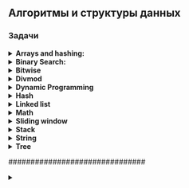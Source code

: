 ## Алгоритмы и структуры данных

### Задачи

<details>
<summary><b>Arrays and hashing:</b></summary>  
<br>

<details>
<summary><b>217. Contains-duplicate:</b></summary>

https://leetcode.com/problems/contains-duplicate/
<img src="media_readme/leetcode_tasks/array_and_hashing/217.png"/>

Time: O(nlog(n)); Space: O(1)
```python
class Solution:
    def containsDuplicate(self, nums: List[int]) -> bool:
        nums = sorted(nums)

        for n in range(len(nums) - 1):
            if nums[n] == nums[n+1]:
                return True
        return False
```

Time: O(n); Space: O(n)
```python
class Solution:
    def containsDuplicate(self, nums: List[int]) -> bool:
        hashset = set ()

        for n in nums:
            if n in hashset:
                return True
            
            hashset.add(n)
        return False
```
</details>

<details>
<summary><b>242. Valid Anagram</b></summary>
<img src="media_readme/leetcode_tasks/array_and_hashing/217.png"/>

Time: O(n); Space: O(n);
```python
class Solution:
    def isAnagram(self, s: str, t: str) -> bool:
        '''
        Пройдемся по каждому символу в строке, каждый уникальный символ будем добавлять в качестве ключа,
        если символ уже находится в словаре, то увеличиваем счетчик
        Выполняем для двух строк
        Сравниваем словари
        '''
        if len(s) != len(t):
            return False
        
        countS, countT = {}, {}

        for i in range(len(s)):
            countS[s[i]] = 1 + countS.get(s[i], 0)
            countT[t[i]] = 1 + countT.get(t[i], 0)            
        
        for c in countS:
            if countS[c] != countT.get(c, 0):
                return False
        
        return True
```

Time: O(nlog(n)); Space: O(nlog(n));
```python
class Solution:
    def isAnagram(self, s: str, t: str) -> bool:
        return sorted(s) == sorted(t)
        
```
</details>

<details>
<summary><b>1. Two Sum</b></summary>

<img src="media_readme/leetcode_tasks/array_and_hashing/1.png" />

Time: O(n); Space: O(n);
```python
class Solution:
    def twoSum(self, nums: List[int], target: int) -> List[int]:
        '''
        Создадим словарь с парой число:индекс_числа
        Проиндекстируем список nums
        Найдем разницу между target и числом
        Если число размером в разницу есть в словаре, то возвращаем результат
        Иначе добавляем число в словарь   
        '''
        hashmap = {}  # value : index

        for k, v in enumerate(nums):
            diff = target - v
            if diff in hashmap:
                return [hashmap[diff], k]
            hashmap[v] = k
```
</details>

<details>
<summary><b>49. Group Anagrams</b></summary>

<img src="media_readme/leetcode_tasks/array_and_hashing/49.png" />

Time: O(n * k * log(k)); Space: O(n);
```python
class Solution:
    def groupAnagrams(self, strs: List[str]) -> List[List[str]]:
        anagram_dict = defaultdict(list)
        
        for i, word in enumerate(strs):
            sorted_word = ''.join(sorted(word))
            anagram_dict[sorted_word].append(word)

        return list(anagram_dict.values())
```
</details>

<details>
<summary><b>347. Top K Frequent Elements</b></summary>

<img src="media_readme/leetcode_tasks/array_and_hashing/347.png" />

Time: O(n * k * log(k)); Space: O(n);
```python
class Solution:
    def topKFrequent(self, nums: List[int], k: int) -> List[int]:
        # Используем Counter для подсчета частоты элементов
        num_count = Counter(nums)

        # Сортируем элементы по частоте в убывающем порядке
        sorted_nums = sorted(num_count, key=lambda x: num_count[x], reverse=True)

        # Возвращаем первые k элементов
        return sorted_nums[:k]
```
</details>

<details>
<summary><b>605. Can Place Flowers</b></summary>

<img src="media_readme/leetcode_tasks/array_and_hashing/605.png" />

Time: O(n); Space: O(1);
```python
class Solution:
    def canPlaceFlowers(self, flowerbed: List[int], n: int) -> bool:
        length = len(flowerbed)
        i = 0

        while i < length:
            if flowerbed[i] == 0:
                if i == length - 1 or flowerbed[i + 1] == 0:
                    n -= 1
                    i += 2  # пропускаем два элемента, так как они не могут влиять на посадку цветка
                else:
                    i += 3  # пропускаем три элемента, так как следующий элемент занят
            else:
                i += 2  # пропускаем два элемента, так как текущий элемент уже занят

            if n <= 0:
                return True

        return False
```
</details>

<details>
<summary><b>941. Valid Mountain Array</b></summary>

<img src="media_readme/leetcode_tasks/array_and_hashing/941.png" />

Time: O(n); Space: O(1);
```python
class Solution:
    def validMountainArray(self, arr: List[int]) -> bool:
        l = len(arr)

        if l < 3:
            return False
        
        i = 0
        while arr[i] < arr[i+1]:
            i += 1 
            if i == l - 1:
                return False  
        
        j = l-1
        while arr[j-1] > arr[j]:
            j -= 1
            if j == 0:
                return False 
        
        return i == j
```
</details>

<details>
<summary><b>228. Summary Ranges</b></summary>

<img src="media_readme/leetcode_tasks/array_and_hashing/228.png" />

Time: O(n); Space: O(1);
```python
class Solution:
    def summaryRanges(self, nums: List[int]) -> List[str]:
        i = 0
        j = 0
        res = []

        while j <= len(nums) - 1:
            start = nums[i]

            while j < len(nums) - 1 and nums[j + 1] - nums[j] == 1:
                j += 1

            finish = nums[j]

            if start == finish:
                res.append(str(start))
            else:
                res.append(str(start) + "->" + str(finish))

            i = j + 1
            j += 1
        return res
```
</details>

<details>
<summary><b>1431. Kids With the Greatest Number of Candies</b></summary>
<img src="media_readme/leetcode_tasks/array_and_hashing/1431.png" />

Time: O(n); Space: O(n);
```python
class Solution:
    def kidsWithCandies(self, candies: List[int], extraCandies: int) -> List[bool]:
        return [candy + extraCandies >= max(candies) for candy in candies]
```
</details>

<details>
<summary><b>674. Longest Continuous Increasing Subsequence</b></summary>

<img src="media_readme/leetcode_tasks/array_and_hashing/674.png" />

Time: O(n); Space: O(n);

```python
class Solution:
    def findLengthOfLCIS(self, nums: List[int]) -> int:
        if not nums:
            return 0

        res = [1]
        f = 1

        for i in range(1, len(nums)):
            if nums[i] > nums[i - 1]:
                res.append(res[-1] + 1)
            else:
                res.append(1)

        return max(res)
```
</details>

<details>
<summary><b>1480. Running Sum of 1d Array</b></summary>

<img src="media_readme/leetcode_tasks/array_and_hashing/1480.png" />

Time: O(n); Space: O(1);

```python
class Solution:
    def runningSum(self, nums: List[int]) -> List[int]:
        for i in range(1, len(nums)):
            nums[i] += nums[i-1]
        return nums
```
</details>

<details>
<summary><b>896. Monotonic Array</b></summary>

<img src="media_readme/leetcode_tasks/array_and_hashing/896.png" />

Time: O(n); Space: O(1);

```python
class Solution:
    def isMonotonic(self, nums: List[int]) -> bool:
        i = 0
        while i < len(nums) - 1 and nums[i] <= nums[i+1]:
            i += 1
        
        j = 0
        while j < len(nums) - 1 and nums[j] >= nums[j+1]:
            j += 1
        
        return any([i == len(nums) - 1, j == len(nums) - 1])
```
</details>
<br>
</details>

<details>
<summary><b>Binary Search:</b></summary>
<br>
<details>
<summary><b>367. Valid Perfect Square</b></summary>

<img src="media_readme/leetcode_tasks/divmod/367.png" />

Time: O(1); Space: O(1);

```python
class Solution:
    def isPerfectSquare(self, num: int) -> bool:
        return num % num ** 0.5 == 0
```

Time: O(log(n)); Space: O(1);
```python
class Solution:
    def isPerfectSquare(self, num: int) -> bool:
        l, r = 1, num // 2

        if num == 1:
            return True

        while l <= r:
            mid = (l + r ) // 2
            
            if mid ** 2 == num:
                return True
            
            if mid ** 2 > num:
                r = mid - 1
            else:
                l = mid + 1
        
        return False
```
</details>

<details>
<summary><b>704. Binary Search</b></summary>

<img src="media_readme/leetcode_tasks/binary search/704.png" />

Time: O(log(n)); Space: O(1);

```python
class Solution:
    def search(self, nums: List[int], target: int) -> int:
        l, r = 0, len(nums) - 1

        while l <= r:
            mid = (r + l) // 2

            if nums[mid] == target:
                return mid
            elif nums[mid] < target:
                l = mid + 1
            else:
                r = mid

        return -1
```
</details>

<details>
<summary><b>69. Sqrt(x)</b></summary>

<img src="media_readme/leetcode_tasks/binary search/69.png" />

Time: O(log(n)); Space: O(1);

```python
class Solution:
    def mySqrt(self, x: int) -> int:
        l, r = 1, x

        while l <= r:
            mid = (l + r) // 2

            if mid * mid == x:
                return int(mid)
            
            if mid * mid < x:
                l = mid + 1
            else:
                r = mid - 1

        return r
```
</details>

<details>
<summary><b>278. First Bad Version</b></summary>

<img src="media_readme/leetcode_tasks/binary search/278.png" />

Time: O(log(n)); Space: O(1);

```python
# The isBadVersion API is already defined for you.
# def isBadVersion(version: int) -> bool:

class Solution:
    def firstBadVersion(self, n: int) -> int:
        l, r = 0, n
        
        while l <= r:
            mid = (l + r) // 2

            if isBadVersion(mid) == False:
                l = mid + 1
            else:
                r = mid - 1
            
            if isBadVersion(mid-1) == False and isBadVersion(mid) == True:
                return mid
```
</details>

<details>
<summary><b>374. Guess Number Higher or Lower</b></summary>

<img src="media_readme/leetcode_tasks/binary search/374.png" />

Time: O(log(n)); Space: O(1);

```python
# The guess API is already defined for you.
# @param num, your guess
# @return -1 if num is higher than the picked number
#          1 if num is lower than the picked number
#          otherwise return 0
# def guess(num: int) -> int:

class Solution:
    def guessNumber(self, n: int) -> int:
        l, r = 1, n

        while l <= r:
            mid = (l + r) // 2
            g = guess(mid)
            
            if g == 0:
                return mid
            elif g > 0:
                l = mid + 1
            else:
                r = mid - 1

        return r
```
</details>

<details>
<summary><b>35. Search Insert Position</b></summary>

<img src="media_readme/leetcode_tasks/binary search/35.png" />

Time: O(log(n)); Space: O(1);

```python
class Solution:
    def searchInsert(self, nums: List[int], target: int) -> int:
        l, r = 0, len(nums) - 1
        if len(nums) == 1 and nums[0] < target:
            return 1

        while l < r:
            mid = (l + r) // 2

            if nums[mid] == target:
                return mid
            elif nums[mid] < target:
                l = mid + 1
            else:
                r = mid

            if nums[-1] < target:
                return len(nums)
            elif nums[0] > target:
                return 0

        return r
```
</details>

<details>
<summary><b>852. Peak Index in a Mountain Array</b></summary>

<img src="media_readme/leetcode_tasks/binary search/852.png" />

Time: O(log(n)); Space: O(1);

```python
class Solution:
    def peakIndexInMountainArray(self, arr: List[int]) -> int:
        l, r = 0, len(arr) - 1

        while l <= r:
            mid = (l + r) // 2

            if arr[mid - 1] < arr[mid] > arr[mid + 1]:
                return mid

            if arr[mid - 1] < arr[mid]:
                l = mid + 1
            else:
                r = mid
```
</details>
<br>
</details>

<details>
<summary><b>Bitwise</b></summary><br>
<br>
<details>
<summary><b>338. Counting Bits</b></summary>

<img src="media_readme/leetcode_tasks/bitwise/338.png"/>

Time: O(n * log(n)); Space: O(1);

```python
class Solution:
    def countBits(self, n: int) -> List[int]:
        # ans = [bin(i)[2:].count('1') for i in range(n+1)]

        ans = [0]

        for i in range(1, n + 1):
            current = 0

            while i:
                current += i & 1
                i >>= 1
            ans.append(current)

        return ans
```
</details>

<details>
<summary><b>136. Single Number</b></summary>

<img src="media_readme/leetcode_tasks/bitwise/136.png" />

Time: O(n); Space: O(1);

```python
class Solution:
    def singleNumber(self, nums: List[int]) -> int:
        ans = 0
        
        for num in nums:
            ans = ans ^ num
        
        return ans
```
</details>

<details>
<summary><b>461. Hamming Distance</b></summary>

<img src="media_readme/leetcode_tasks/bitwise/461.png" />

Time: O(log(n)); Space: O(1);

```python
class Solution:
    def hammingDistance(self, x: int, y: int) -> int:

        ans = 0

        while x or y:

            ans += (x & 1) != (y & 1)
            x >>= 1
            y >>= 1

        return ans
```
</details>

<details>
<summary><b>191. Number of 1 Bits</b></summary>

<img src="media_readme/leetcode_tasks/bitwise/191.png" />

Time: O(n); Space: O(1);

```python
class Solution:
    def hammingWeight(self, n: int) -> int:

        count = 0

        while n:
            
            count += n & 1
            n >>= 1
        
        return count
```
</details>
<br>
</details>

<details>
<summary><b>Divmod</b></summary><br>
<br>

<details>
<summary><b>9. Palindrome Number</b></summary>

<img src="media_readme/leetcode_tasks/divmod/9.png"/>

Time: O(log(n)); Space: O(1);

```python
class Solution:
    def isPalindrome(self, x: int) -> bool:
        if x < 0:
            return False

        num = 0
        orig = x

        while x:
            x, digit = divmod(x, 10)  # Берем последнюю цифру числа

            num = num * 10 + digit  # Пересобираем число справа налево
        
        return num == orig
```
</details>

<details>
<summary><b>258. Add Digits</b></summary>

<img src="media_readme/leetcode_tasks/divmod/258.png"/>

Time: O(log(n)); Space: O(1);

```python
class Solution:
    def addDigits(self, num: int) -> int:
        new = 0

        while num:
            num, digit = divmod(num, 10)

            new = new + digit

        if new > 9:
            return self.addDigits(new)

        return new
```
</details>

<details>
<summary><b>66. Plus One</b></summary>

<img src="media_readme/leetcode_tasks/divmod/66.png"/>

Time: O(n); Space: O(1);

```python
class Solution:
    def plusOne(self, digits: List[int]) -> List[int]:
        carry = 1

        for i in range(len(digits)-1, -1, -1):

            carry, digits[i] = divmod(carry+digits[i], 10)

            if carry == 0:
                break

        return digits if not carry else [carry] + digits
```
</details>

<details>
<summary><b>67. Add Binary</b></summary>

<img src="media_readme/leetcode_tasks/divmod/67.png"/>

Time: O(n); Space: O(1);

```python
class Solution:
    def addBinary(self, a: str, b: str) -> str:
        # res = bin(int(a, 2) + int(b, 2))
        # return res[2:]

        la, lb = len(a), len(b)

        # Уравняем длину строк
        if la > lb:
            b = '0' * (la - lb) + b
        else:
            a = '0' * (lb - la) + a

        carry = 0
        ans = ''

        for i in range(len(a)-1, -1, -1):
            d1 = int(a[i])
            d2 = int(b[i])

            carry, d = divmod(d1 + d2 + carry, 2)

            ans += str(d)
        
        if carry:
            ans += str(carry)
        
        return ans[::-1]
```
</details>
<br>
</details>

<details>
<summary><b>Dynamic Programming</b></summary><br>
<br>

<details>
<summary><b>1137. N-th Tribonacci Number</b></summary>

<img src="media_readme/leetcode_tasks/dynamic programming/1137.png"/>

Time: O(n); Space: O(n);

```python
class Solution:
    def tribonacci(self, n: int) -> int:
        dp = [0, 1, 1]

        if n < 3:
            return dp[n]

        for i in range(3, n+1):
            dp.append(dp[i-3] + dp[i-2] + dp[i-1])
        
        return dp[-1]
```
</details>

<details>
<summary><b>509. Fibonacci Number</b></summary>

<img src="media_readme/leetcode_tasks/dynamic programming/509.png"/>

Time: O(n); Space: O(1);

```python
class Solution:
    @lru_cache(None)
    def fib(self, n: int) -> int:
        if n < 2:
            return n
        return self.fib(n-1) + self.fib(n-2)

    # def fib(self, n: int) -> int:
    #     if n < 2:
    #         return n

    #     n0, n1 = 0, 1
    #     for i in range(2, n + 1):
    #         cur = n0 + n1
    #         n0, n1 = n1, cur
    #     return cur
```
</details>

<details>
<summary><b>118. Pascal's Triangle</b></summary>

<img src="media_readme/leetcode_tasks/dynamic programming/118.png"/>

Time: O(n * k); Space: O(n * k);

```python
class Solution:
    def generate(self, numRows: int) -> List[List[int]]:
        dp = [[1], [1, 1]]

        if numRows < 3:
            return dp[:numRows]

        for _ in range(numRows-2):

            step = [1]  # Добавляем во внутренний список 1 в начало

            # Считаем суммы соседних элементов и вставляем их между соседями
            for i in range(1, len(dp[-1])):
                step.append(dp[-1][i] + dp[-1][i-1])
            
            step += [1]  # Добавляем во внутренний список 1 в конец
            dp.append(step)
            
        return(dp)
```
</details>

<details>
<summary><b>485. Max Consecutive Ones</b></summary>

<img src="media_readme/leetcode_tasks/dynamic programming/485.png"/>

Time: O(n); Space: O(n);

```python
class Solution:
    def findMaxConsecutiveOnes(self, nums: List[int]) -> int:

        dp = [0] * (len(nums) + 1)

        for i in range(len(nums)):
            if nums[i]:
                dp[i + 1] = dp[i] + 1
            else:
                dp[i + 1] = 0

        return max(dp)
```
</details>
<br>
</details>

<details>
<summary><b>Hash</b></summary>
<br>

<details>
<summary><b>929. Unique Email Addresses</b></summary>

<img src="media_readme/leetcode_tasks/hash/929.png"/>

Time: O(n * k); Space: O(n * k);

```python
class Solution:
    def numUniqueEmails(self, emails: List[str]) -> int:
        hashset = set()

        for e in emails:

            localname, domain = e.split('@')
            
            localname = localname.split('+')[0].replace('.', '')

            hashset.add(f'{localname}@{domain}')

        return len(hashset) 
```
</details>

<details>
<summary><b>1346. Check If N and Its Double Exist</b></summary>

<img src="media_readme/leetcode_tasks/hash/1346.png"/>

Time: O(n); Space: O(n);

```python
class Solution:
    def checkIfExist(self, arr: List[int]) -> bool:
        
        hashset = set()

        for num in arr:

            if num * 2 in hashset or num / 2 in hashset:
                return True
            hashset.add(num)
        
        return False    
```
</details>

<details>
<summary><b>389. Find the Difference</b></summary>

<img src="media_readme/leetcode_tasks/hash/389.png"/>

Time: O(n); Space: O(n);

```python
class Solution:
    def findTheDifference(self, s: str, t: str) -> str:
        # res = Counter(t) - Counter(s)
        # return list(res.keys())[0]

        count_s = {}

        for char in s:
            count_s[char] = count_s.get(char, 0) + 1
        
        for char in t:
            if char not in count_s or count_s[char] == 0:
                return char
            
            count_s[char] -= 1
        
        return None
```
</details>

<details>
<summary><b>268. Missing Number</b></summary>

<img src="media_readme/leetcode_tasks/hash/268.png"/>

Time: O(n); Space: O(n);

```python
class Solution:
    def missingNumber(self, nums: List[int]) -> int:
        # nums = sorted(nums)
        # if nums[0] != 0:
        #     return 0

        # for i in range(len(nums) - 1):
        #     if not nums[i] + 1 == nums[i + 1]:
        #         return nums[i] + 1
        
        # return nums[-1] + 1
        
        return list(set(range(len(nums)+1)) - set(nums))[0] 
```
</details>

<details>
<summary><b>169. Majority Element</b></summary>

<img src="media_readme/leetcode_tasks/hash/169.png"/>

Time: O(n); Space: O(n);

```python
class Solution:
    def majorityElement(self, nums: List[int]) -> int:
        counter = Counter(nums)

        for k, v in counter.items():
            if v == max(counter.values()):
                return k
```
</details>

<details>
<summary><b>409. Longest Palindrome</b></summary>

<img src="media_readme/leetcode_tasks/hash/409.png"/>

Time: O(n); Space: O(n);

```python
class Solution:
    def longestPalindrome(self, s: str) -> int:
        hashset = {}

        for char in s:
            hashset[char] = hashset.get(char, 0) + 1

        res = 0

        for k, v in hashset.items():
            cur = v - (v % 2)
            res += cur
            hashset[k] -= cur
        
        return res if not sum(hashset.values()) else res + 1
```
</details>

<details>
<summary><b>205. Isomorphic Strings</b></summary>

<img src="media_readme/leetcode_tasks/hash/205.png"/>

Time: O(n); Space: O(n);

```python
class Solution:
    def isIsomorphic(self, s: str, t: str) -> bool:
        ds, dt = {}, {}
        
        for i in range(len(s)):
            
            if s[i] in ds:
                if ds[s[i]] != t[i]:
                    return False
            else:
                if t[i] in dt and dt[t[i]] != s[i]:
                    return False
                else: 
                    ds[s[i]] = t[i]
                    dt[t[i]] = s[i]

        return True
```
</details>

<details>
<summary><b>349. Intersection of Two Arrays</b></summary>

<img src="media_readme/leetcode_tasks/hash/349.png"/>

Time: O(n); Space: O(n);

```python
class Solution:
    def intersection(self, nums1: List[int], nums2: List[int]) -> List[int]:
        return list(set(nums1) & set(nums2))
```
</details>

<details>
<summary><b>448. Find All Numbers Disappeared in an Array</b></summary>

<img src="media_readme/leetcode_tasks/hash/448.png"/>

Time: O(n); Space: O(n);

```python
class Solution:
    def findDisappearedNumbers(self, nums: List[int]) -> List[int]:
        return set(range(1, len(nums)+1)) - set(nums)
```
</details>

<details>
<summary><b>771. Jewels and Stones</b></summary>

<img src="media_readme/leetcode_tasks/hash/771.png"/>

Time: O(n); Space: O(n);

```python
class Solution:
    def numJewelsInStones(self, jewels: str, stones: str) -> int:

        jset = set(jewels)

        jewels_count = 0

        for i in stones:
            if i in jset:
                jewels_count += 1
        
        return jewels_count
```
</details>

<details>
<summary><b>387. First Unique Character in a String</b></summary>

<img src="media_readme/leetcode_tasks/hash/387.png"/>

Time: O(n); Space: O(n);

```python
class Solution:
    def firstUniqChar(self, s: str) -> int:
        hashset = {}

        for i in s:
            hashset[i] = hashset.get(i, 0) + 1
        
        for i, v in enumerate(s):
            if hashset[v] == 1:
                return i
        
        return -1
```
</details>

<details>
<summary><b>383. Ransom Note</b></summary>

<img src="media_readme/leetcode_tasks/hash/383.png"/>

Time: O(n); Space: O(n);

```python
class Solution:
    def canConstruct(self, ransomNote: str, magazine: str) -> bool:
        counter = Counter(magazine)

        for char in ransomNote:
            if char in counter and counter[char] > 0:
                counter[char] -= 1
            else:
                return False

        return True
```
</details>

<details>
<summary><b>202. Happy Number</b></summary>

<img src="media_readme/leetcode_tasks/hash/202.png"/>

Time: O(log(n)); Space: O(log(n));

```python
class Solution:
    def isHappy(self, n: int) -> bool:
        seen = set()

        while n != 1 and n not in seen:
            seen.add(n)

            new = 0

            while n:
                n, digit = divmod(n, 10)
                new += digit ** 2
            
            n = new
        
        return n == 1
```
</details>

<details>
<summary><b>350. Intersection of Two Arrays II</b></summary>

<img src="media_readme/leetcode_tasks/hash/350.png"/>

Time: O(m + n); Space: O(m + n);

```python
class Solution:
    def intersect(self, nums1: List[int], nums2: List[int]) -> List[int]:
        # c = Counter(nums1) & Counter(nums2)
        # return list(c.elements())
        
        hashset1, hashset2 = {}, {}
        result = []

        for i in nums1:
            hashset1[i] = hashset1.get(i, 0) + 1

        for j in nums2:
            hashset2[j] = hashset2.get(j, 0) + 1

        for key in hashset1.keys():
            if key in hashset2:
                result.extend([key] * min(hashset1[key], hashset2[key]))

        return result
```
</details>

<br>
</details>

<details>
<summary><b>Linked list</b></summary>
<br>

<details>
<summary><b>206. Reverse Linked List</b></summary>

<img src="media_readme/leetcode_tasks/linked list/206.png"/>

Time: O(n); Space: O(1);

```python
# Definition for singly-linked list.
# class ListNode:
#     def __init__(self, val=0, next=None):
#         self.val = val
#         self.next = next
class Solution:
    def reverseList(self, head: Optional[ListNode]) -> Optional[ListNode]:
        previous, current = None, head

        while current:
            nxt = current.next
            current.next = previous
            previous = current
            current = nxt

        return previous
```
</details>

<details>
<summary><b></b></summary>

<img src="media_readme/leetcode_tasks/linked list/203.png"/>

Time: O(n); Space: O(1);

```python
# Definition for singly-linked list.
# class ListNode:
#     def __init__(self, val=0, next=None):
#         self.val = val
#         self.next = next
class Solution:
    def removeElements(self, head: Optional[ListNode], val: int) -> Optional[ListNode]:
        
        dummy = ListNode(None, head)
        current = head
        previous = dummy

        while current:
            
            if current.val == val:
                previous.next = current.next
            else:
                previous = current
            
            current = current.next

        return dummy.next

```
</details>

<details>
<summary><b>21. Merge Two Sorted Lists</b></summary>

<img src="media_readme/leetcode_tasks/linked list/21.png"/>

Time: O(n+m); Space: O(1);

```python
# Definition for singly-linked list.
# class ListNode:
#     def __init__(self, val=0, next=None):
#         self.val = val
#         self.next = next

class Solution:
    def mergeTwoLists(self, list1: Optional[ListNode], list2: Optional[ListNode]) -> Optional[ListNode]:
        dummy = ListNode(None)
        tail = dummy


        while list1 and list2:
            if list1.val < list2.val:
                tail.next = list1
                list1 = list1.next
            else:
                tail.next = list2
                list2 = list2.next
            tail = tail.next
        
        if list1:
            tail.next = list1
        elif list2:
            tail.next = list2

        return dummy.next
```
</details>

<details>
<summary><b>876. Middle of the Linked List</b></summary>

<img src="media_readme/leetcode_tasks/linked list/876.png"/>

Time: O(n); Space: O(1);

```python
# Definition for singly-linked list.
# class ListNode:
#     def __init__(self, val=0, next=None):
#         self.val = val
#         self.next = next
class Solution:
    def middleNode(self, head: Optional[ListNode]) -> Optional[ListNode]:
        slow = head 
        fast = head

        while fast and fast.next:
            slow = slow.next
            fast = fast.next.next
        
        return slow
```
</details>

<details>
<summary><b>141. Linked List Cycle</b></summary>

<img src="media_readme/leetcode_tasks/linked list/141.png"/>

Time: O(n); Space: O(1);

```python
# Definition for singly-linked list.
# class ListNode:
#     def __init__(self, x):
#         self.val = x
#         self.next = None

class Solution:
    def hasCycle(self, head: Optional[ListNode]) -> bool:
        # seen = set()

        # while head:
        #     if head in seen:
        #         return True
            
        #     seen.add(head)
        #     head = head.next
        # return False
        
        if not head:
            return False

        slow = head
        fast = head.next

        while fast and fast.next:
            if slow == fast:
                return True

            slow = slow.next
            fast = fast.next.next
        
        return False
```
</details>

<details>
<summary><b>237. Delete Node in a Linked List</b></summary>

<img src="media_readme/leetcode_tasks/linked list/237.png"/>

Time: O(1); Space: O(1);

```python
# Definition for singly-linked list.
# class ListNode:
#     def __init__(self, x):
#         self.val = x
#         self.next = None

class Solution:
    def deleteNode(self, node):
        """
        :type node: ListNode
        :rtype: void Do not return anything, modify node in-place instead.
        """
        node.val = node.next.val
        node.next = node.next.next
```
</details>

<details>
<summary><b>1290. Convert Binary Number in a Linked List to Integer</b></summary>

<img src="media_readme/leetcode_tasks/linked list/1290.png"/>

Time: O(n); Space: O(1);

```python
# Definition for singly-linked list.
# class ListNode:
#     def __init__(self, val=0, next=None):
#         self.val = val
#         self.next = next
class Solution:
    def getDecimalValue(self, head: ListNode) -> int:
        # res = []
        
        # while head:
        #     res.append(head.val)
        #     head = head.next
        
        # return int(''.join(str(i) for i in res), 2)

        ans = 0

        while head:
            ans = ans * 2 + head.val
            head = head.next

        return ans
```
</details>

<details>
<summary><b>83. Remove Duplicates from Sorted List</b></summary>

<img src="media_readme/leetcode_tasks/linked list/83.png"/>

Time: O(n); Space: O(1);

```python
# Definition for singly-linked list.
# class ListNode:
#     def __init__(self, val=0, next=None):
#         self.val = val
#         self.next = next
class Solution:
    def deleteDuplicates(self, head: Optional[ListNode]) -> Optional[ListNode]:
        
        dummy = ListNode(None, head)
        prev = dummy

        while head:

            if head.val != prev.val:
                head = head.next
                prev = prev.next
            else:
                prev.next = prev.next.next
                head = head.next 
        
        return dummy.next
```
</details>

<br>
</details>

<details>
<summary><b>Math</b></summary>
<br>

<details>
<summary><b>1295. Find Numbers with Even Number of Digits</b></summary>

<img src="media_readme/leetcode_tasks/math/1295.png"/>

Time: O(n); Space: O(1);

```python
class Solution:
    def findNumbers(self, nums: List[int]) -> int:
        # nums = [str(i) for i in nums]
        
        # res = 0
        # for i in nums:
        #     if len(i) % 2 == 0:
        #         res += 1
        
        # return res

        def div_num(num):
            res = 0

            while num:
                num //= 10
                res += 1
            
            return res
        
        ans = 0

        for num in nums:
            ans += 0 if div_num(num) % 2 else 1
        
        return ans
```
</details>

<details>
<summary><b>342. Power of Four</b></summary>

<img src="media_readme/leetcode_tasks/math/342.png"/>

Time: O(1); Space: O(1);

```python
class Solution:
    def isPowerOfFour(self, n: int) -> bool:
        # Recursion (Time: O(log(n)); Space: O(log(n)))
        # if n < 1:
        #     return False
        # 
        # if n == 1:
        #     return True
        # 
        # return self.isPowerOfFour(n / 4)
        
        return n > 0 and math.log(n, 4) == int(math.log(n, 4))
```
</details>

<details>
<summary><b>231. Power of Two</b></summary>

<img src="media_readme/leetcode_tasks/math/231.png"/>

Time: O(1); Space: O(1);

```python
import math 
class Solution:
    def isPowerOfTwo(self, n: int) -> bool:
        # Loop
        # if n<=0:
        #     return False
        
        # while n>1:
        #     if n % 2 != 0:
        #         return False
            
        #     n = n //2 # 16//2
        
        # return True

        return n > 0 and math.log2(n) == int(math.log2(n))
```
</details>

<details>
<summary><b>412. Fizz Buzz</b></summary>

<img src="media_readme/leetcode_tasks/math/412.png"/>

Time: O(n); Space: O(n);

```python
class Solution:
    def fizzBuzz(self, n: int) -> List[str]:
        res = []

        for i in range(1, n+1):
            if i % 3 == 0 and i % 5 == 0:
                res.append('FizzBuzz')
            elif i % 3 == 0:
                res.append('Fizz')
            elif i % 5 == 0:
                res.append('Buzz')
            else:
                res.append(str(i))
        
        return res
```
</details>

<br>
</details>

<details>
<summary><b>Sliding window</b></summary>
<br>

<details>
<summary><b>121. Best Time to Buy and Sell Stock</b></summary>

<img src="media_readme/leetcode_tasks/sliding window/121.png"/>

Time: O(n); Space: O(1);

```python
class Solution:
    def maxProfit(self, prices: List[int]) -> int:
        l, r = 0, 1  # left - buy, right - sell
        max_profit = 0

        while r < len(prices):
            if prices[l] < prices[r]:
                profit = prices[r] - prices[l]
                max_profit = max(profit, max_profit)
            else:
                l = r
            r += 1
        
        return max_profit
```
</details>

<details>
<summary><b>643. Maximum Average Subarray I</b></summary>

<img src="media_readme/leetcode_tasks/sliding window/643.png"/>

Time: O(n); Space: O(n);

```python
class Solution:
    def findMaxAverage(self, nums: List[int], k: int) -> float:

        q = deque([])

        ans = -float('inf')

        cnt = 0
        cur = 0

        for i in range(len(nums)):

            cur += nums[i]
            cnt += 1 

            if cnt == k:
                ans = max(ans, cur/k)
            elif cnt > k:
                cur -= nums[i-k]
                ans = max(ans, cur/k)
            
        return ans
```
</details>

<details>
<summary><b>219. Contains Duplicate II</b></summary>

<img src="media_readme/leetcode_tasks/sliding window/219.png"/>

Time: O(n); Space: O(n);

```python
class Solution:
    def containsNearbyDuplicate(self, nums: List[int], k: int) -> bool:
        d = {}

        for i, num in enumerate(nums):
            
            if num in d and i - d[num] <= k:
                return True

            d[num] = i

        return False
```
</details>


<br>
</details>

<details>
<summary><b>Stack</b></summary>
<br>

<details>
<summary><b>20. Valid Parentheses</b></summary>

<img src="media_readme/leetcode_tasks/stack/20.png"/>

Time: O(n); Space: O(n);

```python
class Solution:
    def isValid(self, s: str) -> bool:
        stack = []
        close_to_open = {
            ')' : '(',
            ']' : '[',
            '}' : '{'
        }
        
        for bracket in s:
            if bracket not in close_to_open:
                stack.append(bracket)
            else:
                if stack and stack[-1] == close_to_open[bracket]:
                    stack.pop()
                else:
                    return False
        
        return True if not stack else False
```
</details>

<details>
<summary><b>392. Is Subsequence</b></summary>

<img src="media_readme/leetcode_tasks/stack/392.png"/>

Time: O(n); Space: O(n);

```python
class Solution:
    def isSubsequence(self, s: str, t: str) -> bool:
        stack = list(s)

        for c in range(len(t)-1, -1, -1):
            if stack and stack[-1] == t[c]:
                stack.pop()
        
        return True if not stack else False
```
</details>

<details>
<summary><b>1047. Remove All Adjacent Duplicates In String</b></summary>

<img src="media_readme/leetcode_tasks/stack/1047.png"/>

Time: O(n); Space: O(n);

```python
class Solution:
    def removeDuplicates(self, s: str) -> str:
        stack = []

        for c in s:
            if stack and stack[-1] == c:
                stack.pop()
            else:
                stack.append(c)
        
        return ''.join(stack)
```
</details>

<details>
<summary><b>844. Backspace String Compare</b></summary>

<img src="media_readme/leetcode_tasks/stack/844.png"/>

Time: O(n); Space: O(n);

```python
class Solution:
    def backspaceCompare(self, s: str, t: str) -> bool:
        
        def typing(string: str) -> str:
        
            stack = []

            for c in string:
                if c == '#':
                    if stack:
                        stack.pop()
                else:
                    stack.append(c)
            
            return ''.join(stack)

        return typing(s) == typing(t)
```
</details>


<br>
</details>

<details>
<summary><b>String</b></summary>
<br>

<details>
<summary><b>551. Student Attendance Record I</b></summary>

<img src="media_readme/leetcode_tasks/string/551.png"/>

Time: O(n); Space: O(1);

```python
class Solution:
    def checkRecord(self, s: str) -> bool:
        if s.count('A') >= 2:
            return False
        
        l_streak = 0 

        for char in s:
            if char == 'L':
                l_streak += 1
                if l_streak > 2:
                    return False
            else:
                l_streak = 0
        
        return True
```
</details>

<details>
<summary><b>482. License Key Formatting</b></summary>

<img src="media_readme/leetcode_tasks/string/482.png"/>

Time: O(n); Space: O(n);

```python
class Solution:
    def licenseKeyFormatting(self, s: str, k: int) -> str:
        s = s.replace('-', '').upper()

        if len(s) < k:
            return s

        count = 0
        res = ''

        if len(s) % k != 0:
            res += s[0: len(s) % k] + '-'

        for char in s[len(s) % k:]:
            if count < k:
                res += char
                count += 1
            else:
                res += '-' + char
                count = 1

        return res
```
</details>

<details>
<summary><b>58. Length of Last Word</b></summary>

<img src="media_readme/leetcode_tasks/string/58.png"/>

Time: O(n); Space: O(n);

```python
class Solution:
    def lengthOfLastWord(self, s: str) -> int:
        s = s.rstrip()

        res = s[s.rfind(' ')+1:].rstrip()

        return len(res)  
```
</details>

<details>
<summary><b>14. Longest Common Prefix</b></summary>

<img src="media_readme/leetcode_tasks/string/14.png"/>

Time: O(n*k); Space: O(1);

```python
class Solution:
    def longestCommonPrefix(self, strs: List[str]) -> str:
        candidate = strs[0]

        for word in strs[1:]:
            if len(word) < len(candidate):
                candidate = candidate[:len(word)]

            for i in range(len(candidate)-1, -1, -1):
                if candidate[i] != word[i]:
                    candidate = candidate[:i]
        
        return candidate
```
</details>

<details>
<summary><b>28. Find the Index of the First Occurrence in a String</b></summary>

<img src="media_readme/leetcode_tasks/string/28.png"/>

Time: O(n); Space: O(1);

```python
class Solution:
    def strStr(self, haystack: str, needle: str) -> int:
        for i in range(len(haystack) - len(needle) + 1):
            if needle == haystack[i:len(needle)+i]:
                return i

        return -1
```
</details>

<details>
<summary><b>520. Detect Capital</b></summary>

<img src="media_readme/leetcode_tasks/string/520.png"/>

Time: O(n); Space: O(1);

```python
class Solution:
    def detectCapitalUse(self, word: str) -> bool:
        return word.isupper() or word.istitle() or word.islower()
```
</details>


<br>
</details>

<details>
<summary><b>Tree</b></summary>
<br>

<details>
<summary><b>226. Invert Binary Tree</b></summary>

<img src="media_readme/leetcode_tasks/tree/226.png"/>

Time: O(n); Space: O(n);

```python
# Definition for a binary tree node.
# class TreeNode:
#     def __init__(self, val=0, left=None, right=None):
#         self.val = val
#         self.left = left
#         self.right = right
class Solution:
    def invertTree(self, root: Optional[TreeNode]) -> Optional[TreeNode]:
        if not root:
            return None
        
        # swap the children
        tmp = root.left
        root.left = root.right
        root.right = tmp

        self.invertTree(root.left)
        self.invertTree(root.right)

        return root
```
</details>

<details>
<summary><b>104. Maximum Depth of Binary Tree</b></summary>

<img src="media_readme/leetcode_tasks/tree/104.png"/>

Time: O(n); Space: O(n);

```python
# Definition for a binary tree node.
# class TreeNode:
#     def __init__(self, val=0, left=None, right=None):
#         self.val = val
#         self.left = left
#         self.right = right
class Solution:
    def maxDepth(self, root: Optional[TreeNode]) -> int:

        if not root:
            return 0

        # recursive Depth First Search (DFS) solution
        # return 1 + max(self.maxDepth(root.left), self.maxDepth(root.right))

        # Breadth First Search (BFS) solution
        # level = 0
        # q = deque([root])
        # while q:
        #     for i in range(len(q)):
        #         node = q.popleft()
        #         if node.left:
        #             q.append(node.left)
        #         if node.right:
        #             q.append(node.right)
        #     level += 1
        # return level

        # iterative DFS solution
        stack = [[root, 1]]
        res = 1
        while stack:
            node, depth = stack.pop()
            if node:
                res = max(res, depth)
                stack.append([node.left, 1 + depth])
                stack.append([node.right, 1 + depth])
        return res
```
</details>

<details>
<summary><b>543. Diameter of Binary Tree</b></summary>

<img src="media_readme/leetcode_tasks/tree/543.png"/>

Time: O(n); Space: O(n);

```python
# Definition for a binary tree node.
# class TreeNode:
#     def __init__(self, val=0, left=None, right=None):
#         self.val = val
#         self.left = left
#         self.right = right
class Solution:
    def diameterOfBinaryTree(self, root: Optional[TreeNode]) -> int:
        diameter = 0
    
        def dfs(root): 
            if root is None: 
                return 0
            left = dfs(root.left)
            right = dfs(root.right)
            
            nonlocal diameter
            diameter = max(left + right, diameter)
            
            return max(left, right) + 1
            
        dfs(root)
        
        return diameter
```
</details>

<details>
<summary><b>110. Balanced Binary Tree</b></summary>

<img src="media_readme/leetcode_tasks/tree/110.png"/>

Time: O(n); Space: O(n);

```python
class Solution:
    def isBalanced(self, root: Optional[TreeNode]) -> bool:

        def dfs(root):
            if not root:
                return [True, 0]

            # recursively go down to the very bottom (O(n))
            left = dfs(root.left)
            right = dfs(root.right)

            # watching that current node is balanced by children nodes
            balanced = left[0] and right[0] and abs(left[1] - right[1]) <= 1

            return [balanced, 1 + max(left[1], right[1])]

        return dfs(root)[0]
```
</details>

<details>
<summary><b>100. Same Tree</b></summary>

<img src="media_readme/leetcode_tasks/tree/100.png"/>

Time: O(n); Space: O(n);

```python
# Definition for a binary tree node.
# class TreeNode:
#     def __init__(self, val=0, left=None, right=None):
#         self.val = val
#         self.left = left
#         self.right = right
class Solution:
    def isSameTree(self, p: Optional[TreeNode], q: Optional[TreeNode]) -> bool:
        if not p and not q:
            return True
        elif not p or not q or p.val != q.val:
            return False
        
        return self.isSameTree(p.left, q.left) and self.isSameTree(p.right, q.right)
```
</details>

<details>
<summary><b>572. Subtree of Another Tree</b></summary>

<img src="media_readme/leetcode_tasks/tree/572.png"/>

Time: O(n); Space: O(n);

```python
# Definition for a binary tree node.
# class TreeNode:
#     def __init__(self, val=0, left=None, right=None):
#         self.val = val
#         self.left = left
#         self.right = right
class Solution:
    def isSubtree(self, root: Optional[TreeNode], subRoot: Optional[TreeNode]) -> bool:
        if not root:
            return False

        def is_same_tree(r, s):
            if not r and not s:
                return True
            elif r and s and r.val == s.val:
                return is_same_tree(r.left, s.left) and is_same_tree(r.right, s.right)
            else:
                return False

        # Check if the current subtree rooted at 'root' is the same as 'subRoot'.
        if is_same_tree(root, subRoot):
            return True
        else:
            # Recursively check in the left and right subtrees.
            return self.isSubtree(root.left, subRoot) or self.isSubtree(root.right, subRoot)
```
</details>


<br>
</details>


###############################

<details>
<summary><b></b></summary>
<br>

<details>
<summary><b></b></summary>

<img src=""/>

Time: O(); Space: O();

```python

```
</details>


<br>
</details>





